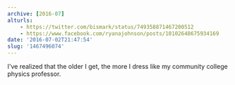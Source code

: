 ```yaml
---
archive: [2016-07]
alturls:
    - https://twitter.com/bismark/status/749358871467200512
    - https://www.facebook.com/ryanajohnson/posts/10102648675934169
date: '2016-07-02T21:47:54'
slug: '1467496074'
---
```


I've realized that the older I get, the more I dress like my community
college physics professor.
